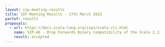 ```yaml
---
layout: sip-meeting-results
title: SIP Meeting Results - 17th March 2023
partof: results
proposals:
  - url: https://docs.scala-lang.org/sips/scala-cli.html
    name: SIP-46 - Drop Forwards Binary Compatibility of the Scala 2.13 Standard Library
    result: accepted
---
```

